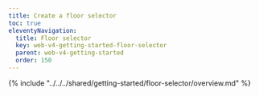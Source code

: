 ```yaml
---
title: Create a floor selector
toc: true
eleventyNavigation:
  title: Floor selector
  key: web-v4-getting-started-floor-selector
  parent: web-v4-getting-started
  order: 150
---
```


<!-- Overview -->
{% include "../../../shared/getting-started/floor-selector/overview.md" %}
